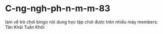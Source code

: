 # C-ng-ngh-ph-n-m-m-83
làm về trò chơi bingo nội dung học tập chơi được trên nhiều máy
members:
Tân
Khải
Tuấn
Khôi